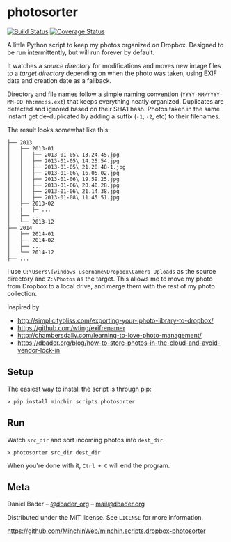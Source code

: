 photosorter
===========

[![Build Status](https://travis-ci.org/MinchinWeb/minchin.scripts.photosorter.svg?branch=master)](https://travis-ci.org/dbader/photosorter)
[![Coverage Status](https://coveralls.io/repos/MinchinWeb/minchin.scripts.photosorter/badge.svg?branch=master)](https://coveralls.io/r/dbader/photosorter?branch=master)

A little Python script to keep my photos organized on Dropbox. Designed to be
run intermittently, but will run forever by default.

It watches a *source directory* for modifications and moves new image files to
a *target directory* depending on when the photo was taken, using EXIF data and
creation date as a fallback.

Directory and file names follow a simple naming convention
(`YYYY-MM/YYYY-MM-DD hh:mm:ss.ext`) that keeps everything neatly organized.
Duplicates are detected and ignored based on their SHA1 hash. Photos taken in
the same instant get de-duplicated by adding a suffix (`-1`, `-2`, etc) to
their filenames.

The result looks somewhat like this:
```
├── 2013
│   ├── 2013-01
│   │   ├── 2013-01-05\ 13.24.45.jpg
│   │   ├── 2013-01-05\ 14.25.54.jpg
│   │   ├── 2013-01-05\ 21.28.48-1.jpg
│   │   ├── 2013-01-06\ 16.05.02.jpg
│   │   ├── 2013-01-06\ 19.59.25.jpg
│   │   ├── 2013-01-06\ 20.40.28.jpg
│   │   ├── 2013-01-06\ 21.14.38.jpg
│   │   ├── 2013-01-08\ 11.45.51.jpg
│   ├── 2013-02
│   |   ├─ ...
│   ├── ...
│   └── 2013-12
├── 2014
│   ├── 2014-01
│   ├── 2014-02
│   ├── ...
│   └── 2014-12
├── ...
```

I use `C:\Users\[windows username\Dropbox\Camera Uploads` as the source
directory and `Z:\Photos` as the target. This allows me to move my photo from
Dropbox to a local drive, and merge them with the rest of my photo collection.

Inspired by
- <http://simplicitybliss.com/exporting-your-iphoto-library-to-dropbox/>
- <https://github.com/wting/exifrenamer>
- <http://chambersdaily.com/learning-to-love-photo-management/>
- <https://dbader.org/blog/how-to-store-photos-in-the-cloud-and-avoid-vendor-lock-in>


## Setup

The easiest way to install the script is through pip:

    > pip install minchin.scripts.photosorter

## Run

Watch `src_dir` and sort incoming photos into `dest_dir`.

    > photosorter src_dir dest_dir

When you're done with it, `Ctrl + C` will end the program.

<!--

## Run on startup

1. Move `photosorter.conf.example` to `/etc/init` as `photosorter.conf`
   and edit it to suit your needs by replacing the user, source and target
   directories.
2. Run `$ sudo start photosorter`.
3. Check the logs at `/var/log/upstart/photosorter.log`.
-->

## Meta

Daniel Bader – [@dbader_org](https://twitter.com/dbader_org) – mail@dbader.org

Distributed under the MIT license. See ``LICENSE`` for more information.

https://github.com/MinchinWeb/minchin.scripts.dropbox-photosorter
